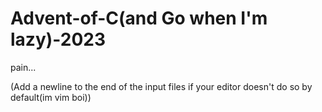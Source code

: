 # Advent-of-C(and Go when I'm lazy)-2023

pain...

(Add a newline to the end of the input files if your editor doesn't do so by default(im vim boi))
